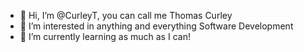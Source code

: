 - 👋 Hi, I’m @CurleyT, you can call me Thomas Curley
- 👀 I’m interested in anything and everything Software Development
- 🌱 I’m currently learning as much as I can!

<!---
CurleyT/CurleyT is a ✨ special ✨ repository because its `README.md` (this file) appears on your GitHub profile.
You can click the Preview link to take a look at your changes.
--->

